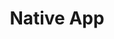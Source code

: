 ---
# This topic lives at
# https://digital.gov/topics/native-app

slug: "native-app"

# Topic Title
title: "Native App"

# description — keep it short and clear
summary: ""


# Weight
weight: 1

# For more information on managing topics,
# see https://github.com/GSA/digitalgov.gov/wiki
---